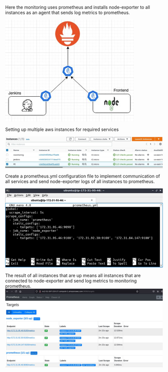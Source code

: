 Here the monitoring uses prometheus and installs node-exporter to all instances as an agent that sends log metrics to prometheus.

![1](https://github.com/asepboy/test-sre-kumparan/blob/main/test05/test05-c.jpg)

Setting up multiple aws instances for required services

![2](https://github.com/asepboy/test-sre-kumparan/blob/main/test05/test05-a.jpg)

Create a prometheus.yml configuration file to implement communication of all services and send node-exporter logs of all instances to prometheus.

![3](https://github.com/asepboy/test-sre-kumparan/blob/main/test05/test05-d.jpg)

The result of all instances that are up means all instances that are connected to node-exporter and send log metrics to monitoring prometheus.
![4](https://github.com/asepboy/test-sre-kumparan/blob/main/test05/test05-b.jpg)
